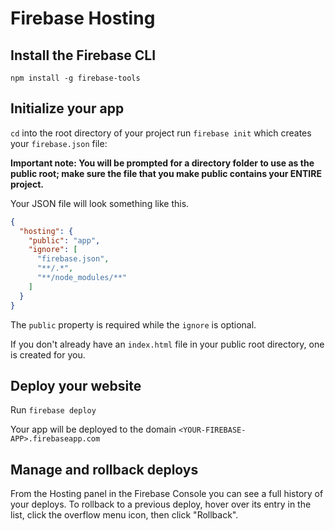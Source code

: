 # Firebase Hosting

## Install the Firebase CLI

```
npm install -g firebase-tools
```

## Initialize your app
`cd` into the root directory of your project run `firebase init` which creates your `firebase.json` file:

**Important note: You will be prompted for a directory folder to use as the public root; make sure the file that you make public contains your ENTIRE project.**  

Your JSON file will look something like this.
```json
{
  "hosting": {
    "public": "app",
    "ignore": [
      "firebase.json",
      "**/.*",
      "**/node_modules/**"
    ]
  }
}
```
The `public` property is required while the `ignore` is optional.

If you don't already have an `index.html` file in your public root directory, one is created for you.

## Deploy your website

Run `firebase deploy`

Your app will be deployed to the domain `<YOUR-FIREBASE-APP>.firebaseapp.com`

## Manage and rollback deploys
From the Hosting panel in the Firebase Console you can see a full history of your deploys. To rollback to a previous deploy, hover over its entry in the list, click the overflow menu icon, then click "Rollback".
